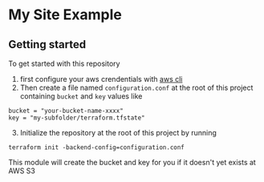 # My Site Example
## Getting started

To get started with this repository
1. first configure your aws crendentials with [aws cli](https://aws.amazon.com/cli)
2. Then create a file named ```configuration.conf``` at the root of this project containing ```bucket``` and ```key``` values like
```
bucket = "your-bucket-name-xxxx"
key = "my-subfolder/terraform.tfstate"
```
3. Initialize the repository at the root of this project by running
```
terraform init -backend-config=configuration.conf
```
This module will create the bucket and key for you if it doesn't yet exists at AWS S3


